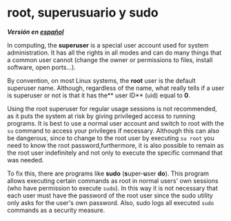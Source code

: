 # root, superusuario y sudo
***Versión en [español](5_Root_Superuser_Sudo.es.md)***

In computing, the **superuser** is a special user account used for system administration. It has all the rights in all modes and can do many things that a common user cannot (change the owner or permissions to files, install software, open ports...).

By convention, on most Linux systems, the **root** user is the default superuser name. Although, regardless of the name, what really tells if a user is superuser or not is that it has the** user ID** (uid) equal to **0**.

Using the root superuser for regular usage sessions is not recommended, as it puts the system at risk by giving privileged access to running programs. It is best to use a normal user account and switch to root with the `su` command to access your privileges if necessary. Although this can also be dangerous, since to change to the root user by executing `su root` you need to know the root password,furthermore, it is also possible to remain as the root user indefinitely and not only to execute the specific command that was needed.

To fix this, there are programs like **sudo** (**s**uper-**u**ser **do**). This program allows executing certain commands as root in normal users' own sessions (who have permission to execute `sudo`). In this way it is not necessary that each user must have the password of the root user since the sudo utility only asks for the user's own password. Also, sudo logs all executed `sudo` commands as a security measure.
